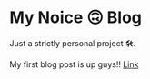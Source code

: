 # My Noice 🙃 Blog
Just a strictly personal project 🛠. 

My first blog post is up guys!! [Link](noice-blog.pages.dev/posts/post1 "noice")
️
